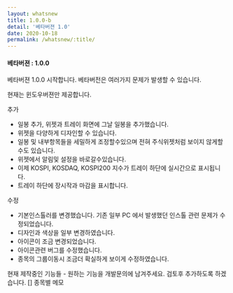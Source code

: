 ```yaml
---
layout: whatsnew
title: 1.0.0-b
detail: '베타버젼 1.0'
date: 2020-10-18
permalink: /whatsnew/:title/
---
```

<h4>베타버젼 : 1.0.0</h4>

베타버젼 1.0.0 시작합니다.
베타버전은 여러가지 문제가 발생할 수 있습니다.

현재는 윈도우버젼만 제공합니다.

추가
- 일봉 추가, 위젯과 트레이 화면에 그날 일봉을 추가했습니다.
- 위젯을 다양하게 디자인할 수 있습니다. 
- 일봉 및 내부항목들을 세밀하게 조정할수있으며 전혀 주식위젯처럼 보이지 않게할수도 있습니다.
- 위젯에서 알림및 설정을 바로갈수있습니다.
- 이제 KOSPI, KOSDAQ, KOSPI200 지수가 트레이 하단에 실시간으로 표시됩니다.
- 트레이 하단에 장시작과 마감을 표시합니다.

수정
- 기본인스톨러를 변경했습니다. 기존 일부 PC 에서 발생했던 인스톨 관련 문제가 수정되었습니다.
- 디자인과 색상을 일부 변경하였습니다.
- 아이콘이 조금 변경되었습니다.
- 아이콘관련 버그를 수정했습니다.
- 종목의 그룹이동시 조금더 확실하게 보이게 수정하였습니다.

현재 제작중인 기능들 - 원하는 기능을 개발문의에 남겨주세요. 검토후 추가하도록 하겠습니다.
[] 종목별 메모
